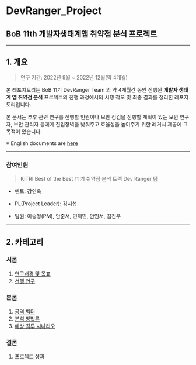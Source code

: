 # DevRanger_Project

## BoB 11th 개발자생태계앱 취약점 분석 프로젝트

---

## 1. 개요

> 연구 기간: 2022년 9월 ~ 2022년 12월(약 4개월)

본 레포지토리는 BoB 11기 DevRanger Team 의 약 4개월간 동안 진행된 **개발자 생태계 앱 취약점 분석** 프로젝트의 진행 과정에서의 시행 착오 및 최종 결과를 정리한 레포지토리입니다.

본 문서는 추후 관련 연구를 진행할 인원이나 보안 점검을 진행할 계획이 있는 보안 연구자, 보안 관리자 등에게 진입장벽을 낮춰주고 효율성을 높여주기 위한 레거시 제공에 그 목적이 있습니다.

※ English documents are [here](#)

---

### 참여인원

> KITRI Best of the Best 11 기 취약점 분석 트랙 Dev Ranger 팀

- 멘토: 강인욱

- PL(Project Leader): 김지섭

- 팀원: 이승형(PM), 안준서, 민제민, 안인서, 김진우

---

## 2. 카테고리

### 서론

1. [연구배경 및 목표](./1_intro/1_1_project_intro/README.md)
2. [선행 연구](./1_intro/1_2_related_work/README.md)

### 본론

1. [공격 벡터](./2_methodology/2_1_attack_vectors/README.md)
2. [분석 방법론](./2_methodology/2_2_analysis_methodology/README.md)
3. [예상 침투 시나리오](./2_methodology/2_3_scenario/README.md)

### 결론

1. [프로젝트 성과](./3_conclusion/README.md)
